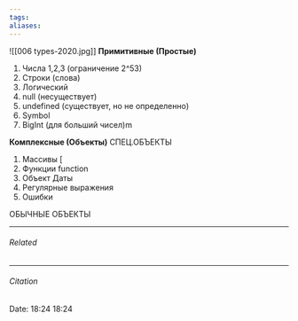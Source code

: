 ```yaml
---
tags: 
aliases: 
---
```

![[006 types-2020.jpg]]
**Примитивные (Простые)**
1. Числа 1,2,3 (ограничение 2^53)
2. Строки (слова)
3. Логический
4. null (несуществует)
5. undefined (существует, но не определенно)
6. Symbol
7. BigInt (для больший чисел)m

**Комплексные (Объекты)**
СПЕЦ.ОБЪЕКТЫ
1. Массивы [
2. Функции function
3. Объект Даты
4. Регулярные выражения
5. Ошибки

ОБЫЧНЫЕ ОБЪЕКТЫ

---
###### Related 
---
###### Citation
Date: 18:24 18:24

